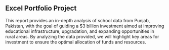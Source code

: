 ## Excel Portfolio Project

This report provides an in-depth analysis of school data from Punjab, Pakistan, with the goal of guiding a
$3 billion investment aimed at improving educational infrastructure, upgradation, and expanding
opportunities in rural areas. By analyzing the data provided, we will highlight key areas for investment to
ensure the optimal allocation of funds and resources.
